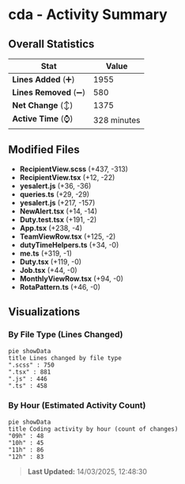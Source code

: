 # cda - Activity Summary 

## Overall Statistics

| Stat                   | Value                                                             |
| ---------------------- | ----------------------------------------------------------------- |
| **Lines Added** (➕)   | 1955                                          |
| **Lines Removed** (➖) | 580                                        |
| **Net Change** (↕)    | 1375                |
| **Active Time** (⌚)   | 328 minutes |


## Modified Files
- **RecipientView.scss** (+437, -313)
- **RecipientView.tsx** (+12, -22)
- **yesalert.js** (+36, -36)
- **queries.ts** (+29, -29)
- **yesalert.js** (+217, -157)
- **NewAlert.tsx** (+14, -14)
- **Duty.test.tsx** (+191, -2)
- **App.tsx** (+238, -4)
- **TeamViewRow.tsx** (+125, -2)
- **dutyTimeHelpers.ts** (+34, -0)
- **me.ts** (+319, -1)
- **Duty.tsx** (+119, -0)
- **Job.tsx** (+44, -0)
- **MonthlyViewRow.tsx** (+94, -0)
- **RotaPattern.ts** (+46, -0)

## Visualizations

### By File Type (Lines Changed)

```mermaid
pie showData
title Lines changed by file type
".scss" : 750
".tsx" : 881
".js" : 446
".ts" : 458
```

### By Hour (Estimated Activity Count)

```mermaid
pie showData
title Coding activity by hour (count of changes)
"09h" : 48
"10h" : 45
"11h" : 86
"12h" : 83
```


> **Last Updated:** 14/03/2025, 12:48:30